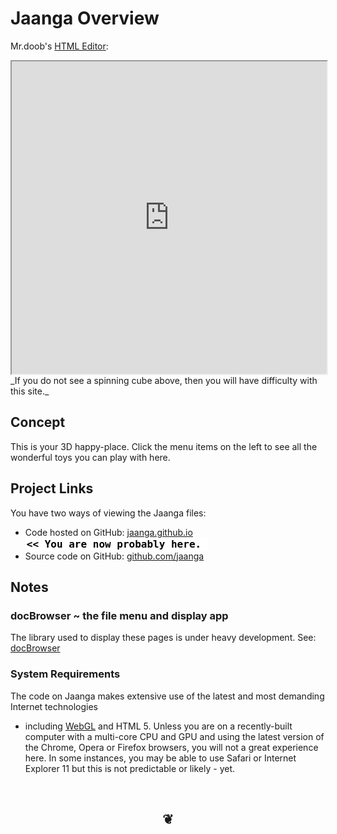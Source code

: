 Jaanga Overview
===============

Mr.doob's [HTML Editor]( http://www.mrdoob.com/projects/htmleditor/ 'Mr.doob is the creator of Three.js - a JavaScript library we use everywhere here.' ):
<iframe src="http://www.mrdoob.com/projects/htmleditor/" width=100% height=500px>
There is an `iframe` here. It is not visible when viewed on github.com/jaanga. To view, please go to jaanga.github.io.
</iframe>
_If you do not see a spinning cube above, then you will have difficulty with this site._

## Concept
This is your 3D happy-place. Click the menu items on the left to see all the wonderful toys you can play with here.

## Project Links

You have two ways of viewing the Jaanga files:  

* Code hosted on GitHub: [jaanga.github.io]( http://jaanga.github.io/home/r2/index.html "view the files as apps." )  <input value="<< You are now probably here." size=28 style="font:bold 12pt monospace;border-width:0;" >  
* Source code on GitHub: [github.com/jaanga]( https://github.com/jaanga/jaanga.github.io/blob/master/overview-jaanga.md "View the files as source code." )  <scan style=display:none ><< You are now probably here.</scan>

## Notes

### docBrowser ~ the file menu and display app
The library used to display these pages is under heavy development. See: [docBrowser]( https://github.com/jaanga/libs/tree/gh-pages/db/ "Your GitHub hosted pages buddy" ) 
	
### System Requirements	
The code on Jaanga makes extensive use of the latest and most demanding Internet technologies 
- including [WebGL]( http://get.webgl.org/ "Thank you Khronos Group!") and HTML 5. 
Unless you are on a recently-built computer with a multi-core CPU and GPU and using the latest version of the Chrome, Opera or Firefox browsers, 
you will not a great experience here. In some instances, you may be able to use Safari or Internet Explorer 11 but this is not predictable or likely - yet. 
		
<br>		
<center><h2>&#x2766;</h2></center>


